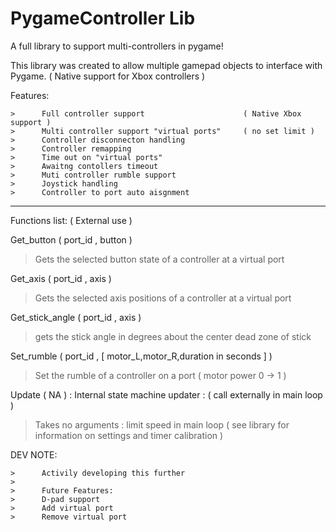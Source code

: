# PygameController Lib
A full library to support multi-controllers in pygame!

This library was created to allow multiple gamepad objects to interface with Pygame. 
( Native support for Xbox controllers ) 



Features:

    >      Full controller support                      ( Native Xbox support )
    >      Multi controller support "virtual ports"     ( no set limit )
    >      Controller disconnecton handling             
    >      Controller remapping 
    >      Time out on "virtual ports" 
    >      Awaitng contollers timeout
    >      Muti controller rumble support
    >      Joystick handling
    >      Controller to port auto aisgnment 

-----------------------------------------------------------------------------------

Functions list: ( External use ) 

Get_button          (      port_id   ,   button   )                                     
> Gets the selected button state of a controller at a virtual port

Get_axis            (      port_id   ,   axis     )                                     
> Gets the selected axis positions of a controller at a virtual port  

Get_stick_angle     (      port_id   ,   axis     )                                     
> gets the stick angle in degrees about the center dead zone of stick 

Set_rumble          (      port_id   ,   [ motor_L,motor_R,duration in seconds  ] )     
> Set the rumble of a controller on a port ( motor power 0 -> 1 )


 Update             ( NA )  :  Internal state machine updater : ( call externally in main loop )
> Takes no arguments : limit speed in main loop ( see library for information on settings and timer calibration )






DEV NOTE:
   

    >      Activily developing this further
    >
    >      Future Features:
    >      D-pad support            
    >      Add virtual port  
    >      Remove virtual port
